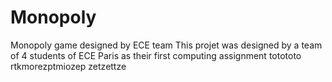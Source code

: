 # Monopoly
Monopoly game designed by ECE team
This projet was designed by a team of 4 students of ECE Paris as their first computing assignment
totototo
rtkmorezptmiozep
zetzettze
